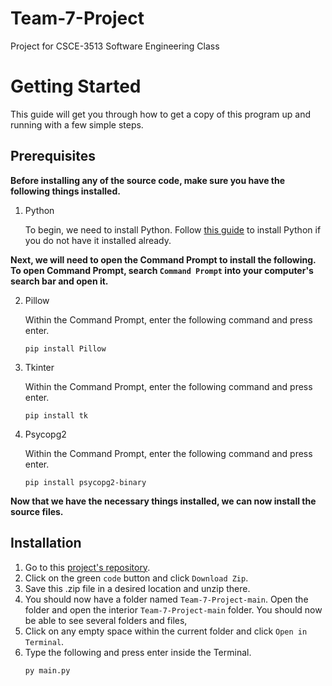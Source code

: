 # Team-7-Project
Project for CSCE-3513 Software Engineering Class

# Getting Started

This guide will get you through how to get a copy of this program up and running with a few simple steps.

## Prerequisites
**Before installing any of the source code, make sure you have the following things installed.**

1. Python

   To begin, we need to install Python.
   Follow [this guide](https://www.python.org/downloads/) to install Python if you do not have it installed already. 


**Next, we will need to open the Command Prompt to install the following. To open Command Prompt, search `Command Prompt` into your computer's search bar and open it.**

2. Pillow

   Within the Command Prompt, enter the following command and press enter.
   ```
   pip install Pillow
   ```

3. Tkinter

      Within the Command Prompt, enter the following command and press enter.
      ```
      pip install tk
      ```

4. Psycopg2

   Within the Command Prompt, enter the following command and press enter.
   ```
   pip install psycopg2-binary
   ```
   
**Now that we have the necessary things installed, we can now install the source files.**
## Installation

1. Go to this [project's repository](https://github.com/JackTNorris/Team-7-Project).
2. Click on the green `code` button and click `Download Zip`.
3. Save this .zip file in a desired location and unzip there.
4. You should now have a folder named `Team-7-Project-main`. Open the folder and open the interior `Team-7-Project-main` folder. You should now be able to see several folders and files,
5. Click on any empty space within the current folder and click `Open in Terminal`.
6. Type the following and press enter inside the Terminal.
   ```
   py main.py
   ```
   


